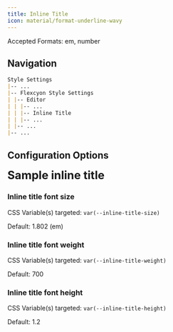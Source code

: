 ```yaml
---
title: Inline Title
icon: material/format-underline-wavy
---
```


Accepted Formats: em, number

## Navigation

```md
Style Settings
|-- ...
|-- Flexcyon Style Settings
| |-- Editor
| | |-- ...
| | |-- Inline Title
| | |-- ...
| |-- ...
|-- ...
```

## Configuration Options

<span style="font-size: 1.802em; font-weight: 700; line-height: 1.2;">
Sample inline title</span>

### Inline title font size

CSS Variable(s) targeted: `var(--inline-title-size)`

Default: 1.802 (em)

### Inline title font weight

CSS Variable(s) targeted: `var(--inline-title-weight)`

Default: 700

### Inline title font height

CSS Variable(s) targeted: `var(--inline-title-height)`

Default: 1.2
